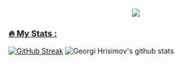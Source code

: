 <h1 align="center">
  <a href="https://git.io/typing-svg">
        <img src="https://readme-typing-svg.herokuapp.com?color=%23F7630C&size=30&duration=3500&center=true&lines=Hello!;My+name+is+Georgi.;Welcome+to+my+profile.">
</h1>

### :fire: My Stats :
[![GitHub Streak](http://github-readme-streak-stats.herokuapp.com?user=GKHrisimov19&theme=dark&background=000000)](https://git.io/streak-stats)
![Georgi Hrisimov's github stats](https://github-readme-stats.vercel.app/api?username=GKHrisimov19&theme=dark&show_icons=true)
